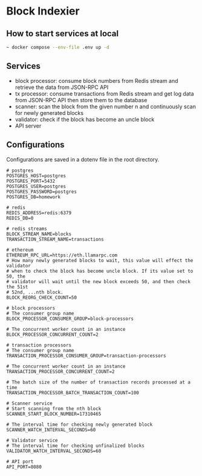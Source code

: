 # Block Indexier

## How to start services at local

```bash
~ docker compose --env-file .env up -d 
```

## Services

- block processor: consume block numbers from Redis stream and retrieve the data from JSON-RPC API
- tx processor: consume transactions from Redis stream and get log data from JSON-RPC API then store them to the database
- scanner: scan the block from the given number n and continuously scan for newly generated blocks
- validator:  check if the block has become an uncle block
- API server

## Configurations

Configurations are saved in a dotenv file in the root directory.

```
# postgres
POSTGRES_HOST=postgres
POSTGRES_PORT=5432
POSTGRES_USER=postgres
POSTGRES_PASSWORD=postgres
POSTGRES_DB=homework

# redis
REDIS_ADDRESS=redis:6379
REDIS_DB=0

# redis streams
BLOCK_STREAM_NAME=blocks
TRANSACTION_STREAM_NAME=transactions

# ethereum
ETHEREUM_RPC_URL=https://eth.llamarpc.com
# How many newly generated blocks to wait, this value will effect the validator
# when to check the block has become uncle block. If its value set to 50, the
# validator will wait until the new block exceeds 50, and then check the 51st
# 52nd, ...nth block.
BLOCK_REORG_CHECK_COUNT=50

# block processors
# The consumer group name
BLOCK_PROCESSOR_CONSUMER_GROUP=block-processors

# The concurrent worker count in an instance 
BLOCK_PROCESSOR_CONCURRENT_COUNT=2

# transaction processors
# The consumer group name
TRANSACTION_PROCESSOR_CONSUMER_GROUP=transaction-processors

# The concurrent worker count in an instance
TRANSACTION_PROCESSOR_CONCURRENT_COUNT=2

# The batch size of the number of transaction records processed at a time
TRANSACTION_PROCESSOR_BATCH_TRANSACTION_COUNT=100

# Scanner service
# Start scanning from the nth block
SCANNER_START_BLOCK_NUMBER=17310465

# The interval time for checking newly generated block
SCANNER_WATCH_INTERVAL_SECONDS=60

# Validator service
# The interval time for checking unfinalized blocks
VALIDATOR_WATCH_INTERVAL_SECONDS=60

# API port
API_PORT=8080
```
